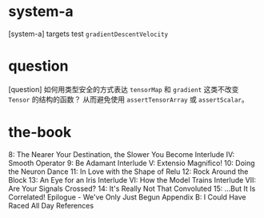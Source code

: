 # system-a

[system-a] targets test `gradientDescentVelocity`

# question

[question] 如何用类型安全的方式表达 `tensorMap` 和 `gradient`
这类不改变 `Tensor` 的结构的函数？
从而避免使用 `assertTensorArray` 或 `assertScalar`。

# the-book

8: The Nearer Your Destination, the Slower You Become
Interlude IV: Smooth Operator
9: Be Adamant
Interlude V: Extensio Magnifico!
10: Doing the Neuron Dance
11: In Love with the Shape of Relu
12: Rock Around the Block
13: An Eye for an Iris
Interlude VI: How the Model Trains
Interlude VII: Are Your Signals Crossed?
14: It's Really Not That Convoluted
15: …But It Is Correlated!
Epilogue - We've Only Just Begun
Appendix B: I Could Have Raced All Day
References

